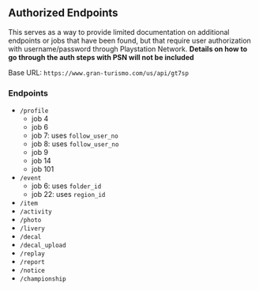 ## Authorized Endpoints

This serves as a way to provide limited documentation on additional endpoints or jobs that have been found, but that require user authorization with username/password through Playstation Network. 
**Details on how to go through the auth steps with PSN will not be included**

Base URL: `https://www.gran-turismo.com/us/api/gt7sp`

### Endpoints
* `/profile`
  * job 4
  * job 6
  * job 7: uses `follow_user_no`
  * job 8: uses `follow_user_no`
  * job 9
  * job 14
  * job 101
* `/event`
  * job 6: uses `folder_id`
  * job 22: uses `region_id`
* `/item`
* `/activity`
* `/photo`
* `/livery`
* `/decal`
* `/decal_upload`
* `/replay`
* `/report`
* `/notice`
* `/championship`
